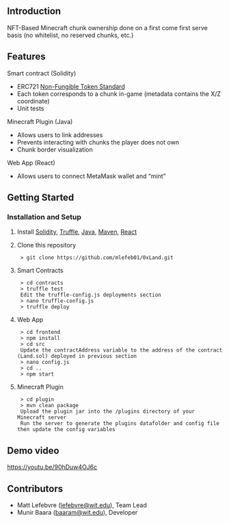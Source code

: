 ## Introduction

NFT-Based Minecraft chunk ownership done on a first come first serve basis (no whitelist,
no reserved chunks, etc.)

## Features
Smart contract (Solidity)
- ERC721 [Non-Fungible Token Standard](https://eips.ethereum.org/EIPS/eip-721)
- Each token corresponds to a chunk in-game (metadata contains the X/Z coordinate)
- Unit tests

Minecraft Plugin (Java)
- Allows users to link addresses
- Prevents interacting with chunks the player does not own
- Chunk border visualization

Web App (React)
- Allows users to connect MetaMask wallet and “mint” 


## Getting Started
### Installation and Setup
1. Install [Solidity](https://docs.soliditylang.org/en/v0.8.16/installing-solidity.html#installing-solidity), [Truffle](https://trufflesuite.com/docs/vscode-ext/installation-guide/),  [Java](https://www.oracle.com/java/technologies/downloads/), [Maven](https://maven.apache.org/download.cgi), [React]()
2. Clone this repository

        > git clone https://github.com/mlefeb01/0xLand.git

3. Smart Contracts

        > cd contracts
        > truffle test
        Edit the truffle-config.js deployments section
        > nano truffle-config.js
        > truffle deploy

4. Web App

        > cd frontend
        > npm install
        > cd src
        Update the contractAddress variable to the address of the contract (Land.sol) deployed in previous section
        > nano config.js
        > cd ..
        > npm start

5. Minecraft Plugin

        > cd plugin
        > mvn clean package
        Upload the plugin jar into the /plugins directory of your Minecraft server
        Run the server to generate the plugins datafolder and config file then update the config variables

## Demo video

https://youtu.be/90hDuw4OJ6c

## Contributors

* Matt Lefebvre (lefebvre@wit.edu), Team Lead
* Munir Baara (baaram@wit.edu), Developer
